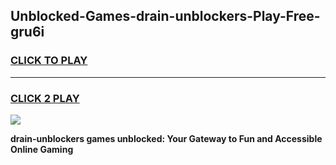 
## Unblocked-Games-drain-unblockers-Play-Free-gru6i
<h3>
<a href="https://premium76.site?title=drain-unblockers&ref=21A">CLICK TO PLAY</a></h3>
<hr>

<h3>
<a href="https://premium76.site?title=drain-unblockers&ref=21A">CLICK 2 PLAY</a>
  
</h3>

<a href="https://premium76.site?title=drain-unblockers&ref=21A"><img src="https://clearcache.store/games.png"></a>


**drain-unblockers games unblocked: Your Gateway to Fun and Accessible Online Gaming**
